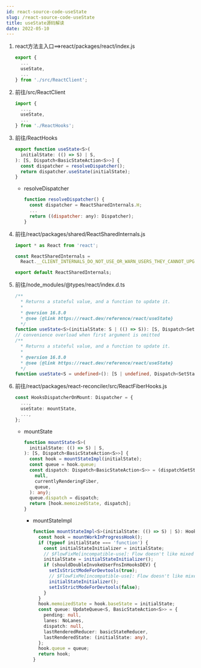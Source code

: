 ```yaml
---
id: react-source-code-useState
slug: /react-source-code-useState
title: useState源码解读
date: 2022-05-10
---
```


1. react方法主入口==>react/packages/react/index.js

   ````javascript
   export {
     ...
     useState,
     ...
   } from './src/ReactClient';
   ````

2. 前往/src/ReactClient

   ````javascript
   import {
     ...,
     useState,
     ...
   } from './ReactHooks';
   ````

3. 前往/ReactHooks

   ```typescript
   export function useState<S>(
     initialState: (() => S) | S,
   ): [S, Dispatch<BasicStateAction<S>>] {
     const dispatcher = resolveDispatcher();
     return dispatcher.useState(initialState);
   }
   ```

   * resolveDispatcher

     ````javascript
     function resolveDispatcher() {
       const dispatcher = ReactSharedInternals.H;
       ...
       return ((dispatcher: any): Dispatcher);
     }
     ````

4. 前往/react/packages/shared/ReactSharedInternals.js

   ````javascript
   import * as React from 'react';
   
   const ReactSharedInternals =
     React.__CLIENT_INTERNALS_DO_NOT_USE_OR_WARN_USERS_THEY_CANNOT_UPGRADE;
   
   export default ReactSharedInternals;
   ````

5. 前往/node_modules/@types/react/index.d.ts

   ````typescript
   /**
     * Returns a stateful value, and a function to update it.
     *
     * @version 16.8.0
     * @see {@link https://react.dev/reference/react/useState}
     */
   function useState<S>(initialState: S | (() => S)): [S, Dispatch<SetStateAction<S>>];
   // convenience overload when first argument is omitted
   /**
     * Returns a stateful value, and a function to update it.
     *
     * @version 16.8.0
     * @see {@link https://react.dev/reference/react/useState}
     */
   function useState<S = undefined>(): [S | undefined, Dispatch<SetStateAction<S | undefined>>];
   ````

6. 前往/react/packages/react-reconciler/src/ReactFiberHooks.js

   ````typescript
   const HooksDispatcherOnMount: Dispatcher = {
     ...,
     useState: mountState,
     ...,
   };
   ````

   * mountState

     ````typescript
     function mountState<S>(
       initialState: (() => S) | S,
     ): [S, Dispatch<BasicStateAction<S>>] {
       const hook = mountStateImpl(initialState);
       const queue = hook.queue;
       const dispatch: Dispatch<BasicStateAction<S>> = (dispatchSetState.bind(
         null,
         currentlyRenderingFiber,
         queue,
       ): any);
       queue.dispatch = dispatch;
       return [hook.memoizedState, dispatch];
     }
     ````

     * mountStateImpl

       ````typescript
       function mountStateImpl<S>(initialState: (() => S) | S): Hook {
         const hook = mountWorkInProgressHook();
         if (typeof initialState === 'function') {
           const initialStateInitializer = initialState;
           // $FlowFixMe[incompatible-use]: Flow doesn't like mixed types
           initialState = initialStateInitializer();
           if (shouldDoubleInvokeUserFnsInHooksDEV) {
             setIsStrictModeForDevtools(true);
             // $FlowFixMe[incompatible-use]: Flow doesn't like mixed types
             initialStateInitializer();
             setIsStrictModeForDevtools(false);
           }
         }
         hook.memoizedState = hook.baseState = initialState;
         const queue: UpdateQueue<S, BasicStateAction<S>> = {
           pending: null,
           lanes: NoLanes,
           dispatch: null,
           lastRenderedReducer: basicStateReducer,
           lastRenderedState: (initialState: any),
         };
         hook.queue = queue;
         return hook;
       }
       ````

       

